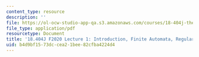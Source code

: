 ```yaml
---
content_type: resource
description: ''
file: https://ol-ocw-studio-app-qa.s3.amazonaws.com/courses/18-404j-theory-of-computation-fall-2020/b4d9bf1573dccea21bee82cfba4224d4_MIT18_404f20_lec1.pdf
file_type: application/pdf
resourcetype: Document
title: '18.404J F2020 Lecture 1: Introduction, Finite Automata, Regular Expressions'
uid: b4d9bf15-73dc-cea2-1bee-82cfba4224d4
---
```

